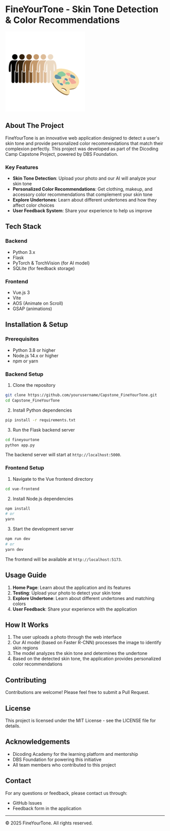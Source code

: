 # FineYourTone - Skin Tone Detection & Color Recommendations

![FineYourTone Logo](./vue-frontend/public/logo.png)

## About The Project

FineYourTone is an innovative web application designed to detect a user's skin tone and provide personalized color recommendations that match their complexion perfectly. This project was developed as part of the Dicoding Camp Capstone Project, powered by DBS Foundation.

### Key Features

- **Skin Tone Detection**: Upload your photo and our AI will analyze your skin tone
- **Personalized Color Recommendations**: Get clothing, makeup, and accessory color recommendations that complement your skin tone
- **Explore Undertones**: Learn about different undertones and how they affect color choices
- **User Feedback System**: Share your experience to help us improve

## Tech Stack

### Backend
- Python 3.x
- Flask
- PyTorch & TorchVision (for AI model)
- SQLite (for feedback storage)

### Frontend
- Vue.js 3
- Vite
- AOS (Animate on Scroll)
- GSAP (animations)

## Installation & Setup

### Prerequisites
- Python 3.8 or higher
- Node.js 14.x or higher
- npm or yarn

### Backend Setup

1. Clone the repository
```bash
git clone https://github.com/yourusername/Capstone_FineYourTone.git
cd Capstone_FineYourTone
```

2. Install Python dependencies
```bash
pip install -r requirements.txt
```

3. Run the Flask backend server
```bash
cd fineyourtone
python app.py
```

The backend server will start at `http://localhost:5000`.

### Frontend Setup

1. Navigate to the Vue frontend directory
```bash
cd vue-frontend
```

2. Install Node.js dependencies
```bash
npm install
# or
yarn
```

3. Start the development server
```bash
npm run dev
# or
yarn dev
```

The frontend will be available at `http://localhost:5173`.

## Usage Guide

1. **Home Page**: Learn about the application and its features
2. **Testing**: Upload your photo to detect your skin tone
3. **Explore Undertone**: Learn about different undertones and matching colors
4. **User Feedback**: Share your experience with the application

## How It Works

1. The user uploads a photo through the web interface
2. Our AI model (based on Faster R-CNN) processes the image to identify skin regions
3. The model analyzes the skin tone and determines the undertone
4. Based on the detected skin tone, the application provides personalized color recommendations

## Contributing

Contributions are welcome! Please feel free to submit a Pull Request.

## License

This project is licensed under the MIT License - see the LICENSE file for details.

## Acknowledgements

- Dicoding Academy for the learning platform and mentorship
- DBS Foundation for powering this initiative
- All team members who contributed to this project

## Contact

For any questions or feedback, please contact us through:
- GitHub Issues
- Feedback form in the application

---

&copy; 2025 FineYourTone. All rights reserved.